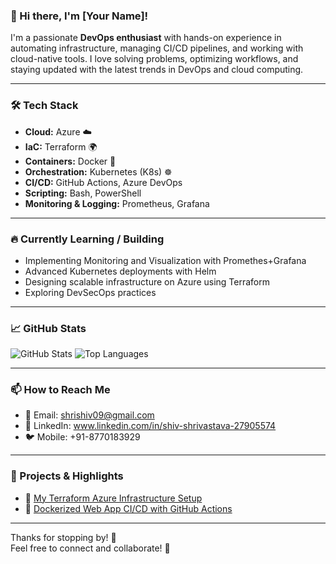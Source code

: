 ### 👋 Hi there, I'm [Your Name]!

I'm a passionate **DevOps enthusiast** with hands-on experience in automating infrastructure, managing CI/CD pipelines, and working with cloud-native tools. I love solving problems, optimizing workflows, and staying updated with the latest trends in DevOps and cloud computing.

---

### 🛠️ Tech Stack

- **Cloud:** Azure ☁️  
- **IaC:** Terraform 🌍  
- **Containers:** Docker 🐳  
- **Orchestration:** Kubernetes (K8s) ☸️  
- **CI/CD:** GitHub Actions, Azure DevOps  
- **Scripting:** Bash, PowerShell  
- **Monitoring & Logging:** Prometheus, Grafana

---

### 🔥 Currently Learning / Building

- Implementing Monitoring and Visualization with Promethes+Grafana
- Advanced Kubernetes deployments with Helm  
- Designing scalable infrastructure on Azure using Terraform  
- Exploring DevSecOps practices  

---

### 📈 GitHub Stats

![GitHub Stats](https://github-readme-stats.vercel.app/api?username=ShivShrivastava&show_icons=true&theme=tokyonight)
![Top Languages](https://github-readme-stats.vercel.app/api/top-langs/?username=ShivShrivastava&layout=compact&theme=tokyonight)

---

### 📫 How to Reach Me

- 📧 Email: shrishiv09@gmail.com  
- 💼 LinkedIn: www.linkedin.com/in/shiv-shrivastava-27905574
- 🐦 Mobile: +91-8770183929

---


### 🔗 Projects & Highlights

- 🚀 [My Terraform Azure Infrastructure Setup](https://github.com/yourusername/terraform-azure-infra)
- 🐳 [Dockerized Web App CI/CD with GitHub Actions](https://github.com/yourusername/docker-ci-cd)


---

Thanks for stopping by! 🙌  
Feel free to connect and collaborate! 🚀

